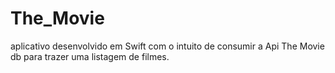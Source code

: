 # The_Movie
aplicativo desenvolvido em Swift com o intuito de consumir a Api The Movie db para trazer uma listagem de filmes.

